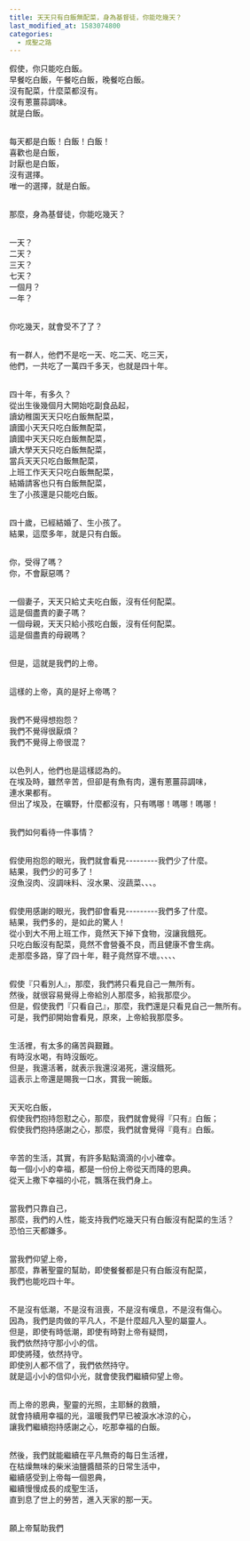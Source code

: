 ```yaml
---
title: 天天只有白飯無配菜，身為基督徒，你能吃幾天？
last_modified_at: 1583074800
categories:
  - 成聖之路
---
```


<p>假使，你只能吃白飯。<br>
早餐吃白飯，午餐吃白飯，晚餐吃白飯。<br>
沒有配菜，什麼菜都沒有。<br>
沒有蔥薑蒜調味。<br>
就是白飯。</p>

<p><br>
每天都是白飯！白飯！白飯！<br>
喜歡也是白飯，<br>
討厭也是白飯，<br>
沒有選擇。<br>
唯一的選擇，就是白飯。</p>

<p><br>
那麼，身為基督徒，你能吃幾天？</p>

<p><br>
一天？<br>
二天？<br>
三天？<br>
七天？<br>
一個月？<br>
一年？</p>

<p><br>
你吃幾天，就會受不了了？</p>

<p><br>
有一群人，他們不是吃一天、吃二天、吃三天，<br>
他們，一共吃了一萬四千多天，也就是四十年。</p>

<p><br>
四十年，有多久？<br>
從出生後幾個月大開始吃副食品起，<br>
讀幼稚園天天只吃白飯無配菜，<br>
讀國小天天只吃白飯無配菜，<br>
讀國中天天只吃白飯無配菜，<br>
讀大學天天只吃白飯無配菜，<br>
當兵天天只吃白飯無配菜，<br>
上班工作天天只吃白飯無配菜，<br>
結婚請客也只有白飯無配菜，<br>
生了小孩還是只能吃白飯。</p>

<p><br>
四十歲，已經結婚了、生小孩了。<br>
結果，這麼多年，就是只有白飯。</p>

<p><br>
你，受得了嗎？<br>
你，不會厭惡嗎？</p>

<p><br>
一個妻子，天天只給丈夫吃白飯，沒有任何配菜。<br>
這是個盡責的妻子嗎？<br>
一個母親，天天只給小孩吃白飯，沒有任何配菜。<br>
這是個盡責的母親嗎？</p>

<p><br>
但是，這就是我們的上帝。</p>

<p><br>
這樣的上帝，真的是好上帝嗎？</p>

<p><br>
我們不覺得想抱怨？<br>
我們不覺得很厭煩？<br>
我們不覺得上帝很混？</p>

<p><br>
以色列人，他們也是這樣認為的。<br>
在埃及時，雖然辛苦，但卻是有魚有肉，還有蔥薑蒜調味，<br>
連水果都有。<br>
但出了埃及，在曠野，什麼都沒有，只有嗎哪！嗎哪！嗎哪！</p>

<p><br>
我們如何看待一件事情？</p>

<p><br>
假使用抱怨的眼光，我們就會看見---------我們少了什麼。<br>
結果，我們少的可多了！<br>
沒魚沒肉、沒調味料、沒水果、沒蔬菜、、、。</p>

<p><br>
假使用感謝的眼光，我們卻會看見---------我們多了什麼。<br>
結果，我們多的，是如此的驚人！<br>
從小到大不用上班工作，竟然天下掉下食物，沒讓我餓死。<br>
只吃白飯沒有配菜，竟然不會營養不良，而且健康不會生病。<br>
走那麼多路，穿了四十年，鞋子竟然穿不壞。、、、、</p>

<p><br>
假使『只看別人』，那麼，我們將只看見自己一無所有。<br>
然後，就很容易覺得上帝給別人那麼多，給我那麼少。<br>
但是，假使我們『只看自己』，那麼，我們還是只看見自己一無所有。<br>
可是，我們卻開始會看見，原來，上帝給我那麼多。</p>

<p><br>
生活裡，有太多的痛苦與艱難。<br>
有時沒水喝，有時沒飯吃。<br>
但是，我還活著，就表示我還沒渴死，還沒餓死。<br>
這表示上帝還是賜我一口水，賞我一碗飯。</p>

<p><br>
天天吃白飯，<br>
假使我們抱持怨懟之心，那麼，我們就會覺得『只有』白飯；<br>
假使我們抱持感謝之心，那麼，我們就會覺得『竟有』白飯。</p>

<p><br>
辛苦的生活，其實，有許多點點滴滴的小小確幸。<br>
每一個小小的幸福，都是一份份上帝從天而降的恩典。<br>
從天上撒下幸福的小花，飄落在我們身上。</p>

<p><br>
當我們只靠自己，<br>
那麼，我們的人性，能支持我們吃幾天只有白飯沒有配菜的生活？<br>
恐怕三天都嫌多。</p>

<p><br>
當我們仰望上帝，<br>
那麼，靠著聖靈的幫助，即使餐餐都是只有白飯沒有配菜，<br>
我們也能吃四十年。</p>

<p><br>
不是沒有低潮，不是沒有沮喪，不是沒有嘆息，不是沒有傷心。<br>
因為，我們是肉做的平凡人，不是什麼超凡入聖的屬靈人。<br>
但是，即使有時低潮，即使有時對上帝有疑問，<br>
我們依然持守那小小的信。<br>
即使將殘，依然持守。<br>
即使別人都不信了，我們依然持守。<br>
就是這小小的信仰小光，就會使我們繼續仰望上帝。</p>

<p><br>
而上帝的恩典，聖靈的光照，主耶穌的救贖，<br>
就會持續用幸福的光，溫暖我們早已被淚水冰涼的心，<br>
讓我們繼續抱持感謝之心，吃那幸福的白飯。</p>

<p><br>
然後，我們就能繼續在平凡無奇的每日生活裡，<br>
在枯燥無味的柴米油鹽醬醋茶的日常生活中，<br>
繼續感受到上帝每一個恩典，<br>
繼續慢慢成長的成聖生活，<br>
直到息了世上的勞苦，進入天家的那一天。</p>

<p><br>
願上帝幫助我們</p>

